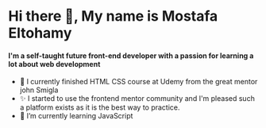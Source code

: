 <H1>                Hi there 👋,  My name is Mostafa Eltohamy </H1>
<h4>   I'm a self-taught future front-end developer with a passion for learning a lot about web development </h4>

     
- 🔭 I currently finished HTML CSS course at Udemy from  the great mentor john Smigla  
- ✨ I started to use the frontend mentor community and I'm pleased such a platform exists as it is the best way to practice.
- 🌱 I’m currently learning JavaScript 
